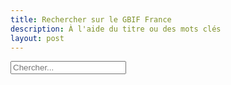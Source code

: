 ```yaml
---
title: Rechercher sur le GBIF France
description: À l'aide du titre ou des mots clés
layout: post
---
```


<div id="search-demo-container">
      <input type="search" id="search-input" placeholder="Chercher...">
      <ul id="results-container"></ul>
</div>

 <script src="{{ site.baseurl }}/scripts/simple-jekyll-search.min.js"></script>

<script>
      window.simpleJekyllSearch = new SimpleJekyllSearch({
        searchInput: document.getElementById('search-input'),
        resultsContainer: document.getElementById('results-container'),
        json: "{{ site.baseurl }}/search.json",
        searchResultTemplate: '<li><a href="{url}?query={query}" title="{desc}">{title}</a></li>',
        noResultsText: 'Aucun résultat',
        limit: 10,
        fuzzy: false
      })
</script>
